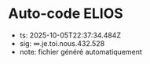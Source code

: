 # Auto-code ELIOS
- ts: 2025-10-05T22:37:34.484Z
- sig: ∞.je.toi.nous.432.528
- note: fichier généré automatiquement